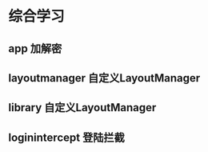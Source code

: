 # 综合学习
## app 加解密
## layoutmanager 自定义LayoutManager
## library 自定义LayoutManager
## loginintercept 登陆拦截

